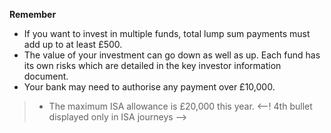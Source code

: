 **Remember**
+ If you want to invest in multiple funds, total lump sum payments must add up to at least £500.
+ The value of your investment can go down as well as up. Each fund has its own risks which are detailed in the key investor information document.
+ Your bank may need to authorise any payment over £10,000.
> + The maximum ISA allowance is £20,000 this year. <--! 4th bullet displayed only in ISA journeys -->
